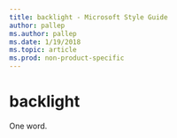 ```yaml
---
title: backlight - Microsoft Style Guide
author: pallep
ms.author: pallep
ms.date: 1/19/2018
ms.topic: article
ms.prod: non-product-specific
---
```


# backlight

One word.
